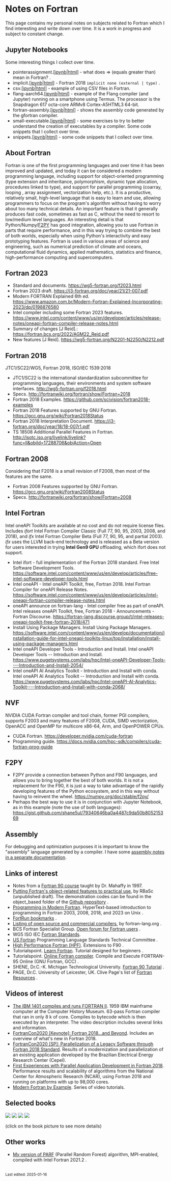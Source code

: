 # Notes on Fortran

This page contains my personal notes on subjects related to Fortran which I find interesting and write down over time. It is a work in progress and subject to constant change.


## Jupyter Notebooks

Some interesting things I collect over time.

- pointerassignment.[[ipynb](notebooks/pointerassignment.ipynb)|[html](notebooks/pointerassignment.md)] - what does => (equals greater than) mean in Fortran? .
- implicit.[[ipynb](notebooks/implicit.ipynb)|[html](notebooks/implicit.md)] - Fortran 2018 `implicit none (external | type)` .
- csv.[[ipynb](notebooks/csv.ipynb)|[html](notebooks/csv.md)] - example of using CSV files in Fortran.
- flang-aarch64.[[ipynb](notebooks/flang-aarch64.ipynb)|[html](notebooks/flang-aarch64.md)] - example of the Flang compiler (and Jupyter) running on a smartphone using Termux. The processor is the Snapdragon 617 octa-core ARMv8 Cortex-A5HTML3 64-bit.
- fortran-assembly.[[ipynb](notebooks/fortran-assembly.ipynb)|[html](notebooks/fortran-assembly.md)] - shows the assembly code generated by the gfortran compiler.
- small-executable.[[ipynb](notebooks/small-executable.ipynb)|[html](notebooks/small-executable.md)] - some exercises to try to better understand the creation of executables by a compiler. Some code snippets that I collect over time.
- snippets.[[ipynb](notebooks/snippets.ipynb)|[html](notebooks/snippets.md)] - some code snippets that I collect over time.


## About Fortran

Fortran is one of the first programming languages and over time it has been improved and updated, and today it can be considered a modern programming language, including support for object-oriented programming (type extension and inheritance, polymorphism, dynamic type allocation, procedures linked to type), and support for parallel programming (coarray, looping , array assignment, vectorization help, etc.). It is a productive, relatively small, high-level language that is easy to learn and use, allowing programmers to focus on the program's algorithm without having to worry about too many technical details. An important feature is that it generally produces fast code, sometimes as fast as C, without the need to resort to low/medium level languages. An interesting detail is that Python/Numpy/[F2PY](https://numpy.org/doc/stable/f2py/) has good integration, allowing you to use Fortran in parts that require performance, and in this way trying to combine the best of both worlds, especially when using Python's interactivity and easy prototyping features. Fortran is used in various areas of science and engineering, such as numerical prediction of climate and oceans, computational fluid dynamics, applied mathematics, statistics and finance, high-performance computing and supercomputers.


## Fortran 2023

- Standard and documents. <https://wg5-fortran.org/f2023.html>
- Fortran 2023 draft. <https://j3-fortran.org/doc/year/21/21-007.pdf>
- Modern FORTRAN Explained 6th ed. <https://www.amazon.com.br/Modern-Fortran-Explained-Incorporating-2023/dp/0198876580>
- Intel compiler including some Fortran 2023 features. <https://www.intel.com/content/www/us/en/developer/articles/release-notes/oneapi-fortran-compiler-release-notes.html>
- Summary of changes [J Reid].: <https://fortran.bcs.org/2022/AGM22_Reid.pdf>
- New features [J Reid]. <https://wg5-fortran.org/N2201-N2250/N2212.pdf>


## Fortran 2018

JTC1/SC22/WG5, Fortran 2018, ISO/IEC 1539:2018

- JTC1/SC22 is the international standardization subcommittee for programming languages, their environments and system software interfaces. <http://wg5-fortran.org/f2018.html>
- Specs. <http://fortranwiki.org/fortran/show/Fortran+2018>
- Fortran 2018 Examples. <https://github.com/scivision/fortran2018-examples>
- Fortran 2018 Features supported by GNU Fortran. <https://gcc.gnu.org/wiki/Fortran2018Status>
- Fortran 2018 Interpretation Document. <https://j3-fortran.org/doc/year/18/18-007r1.pdf>
- TS 18508 Additional Parallel Features in Fortran. <http://isotc.iso.org/livelink/livelink?func=ll&objId=17288706&objAction=Open>


## Fortran 2008

Considering that F2018 is a small revision of F2008, then most of the features are the same.

- Fortran 2008 Features supported by GNU Fortran. <https://gcc.gnu.org/wiki/Fortran2008Status>
- Specs. <http://fortranwiki.org/fortran/show/Fortran+2008>


## Intel Fortran

Intel oneAPI Toolkits are available at no cost and do not require license files. Includes *ifort* Intel Fortran Compiler Classic (Full 77, 90, 95, 2003, 2008, and 2018), and *ifx* Intel Fortran Compiler Beta (Full 77, 90, 95, and partial 2003). *ifx* uses the LLVM back-end technology and is released as a Beta version for users interested in trying **Intel Gen9 GPU** offloading, which ifort does not support.

- Intel ifort - full implementation of the Fortran 2018 standard. Free Intel Software Development Tools. <https://software.intel.com/content/www/us/en/develop/articles/free-intel-software-developer-tools.html>
- Intel oneAPI - Intel oneAPI Toolkit, free, Fortran 2018. Intel Fortran Compiler for oneAPI Release Notes. <https://software.intel.com/content/www/us/en/develop/articles/intel-oneapi-fortran-compiler-release-notes.html>
- oneAPI announce on fortran-lang - Intel compiler free as part of oneAPI. Intel releases oneAPI Toolkit, free, Fortran 2018 - Announcements - Fortran Discourse. <https://fortran-lang.discourse.group/t/intel-releases-oneapi-toolkit-free-fortran-2018/471>
- Install Using Package Managers. Install Using Package Managers.  <https://software.intel.com/content/www/us/en/develop/documentation/installation-guide-for-intel-oneapi-toolkits-linux/top/installation/install-using-package-managers.html>
- Intel oneAPI Developer Tools - Introduction and Install. Intel oneAPI Developer Tools -- Introduction and Install. <https://www.pugetsystems.com/labs/hpc/Intel-oneAPI-Developer-Tools----Introduction-and-Install-2054/>
- Intel oneAPI AI Analytics Toolkit - Introduction and Install with conda. Intel oneAPI AI Analytics Toolkit -- Introduction and Install with conda. <https://www.pugetsystems.com/labs/hpc/Intel-oneAPI-AI-Analytics-Toolkit----Introduction-and-Install-with-conda-2068/>


## NVF

NVIDIA CUDA Fortran compiler and tool chain, former PGI compilers, supports F2003 and many features of F2008, CUDA, SIMD vectorization, OpenACC and OpenMP for multicore x86-64, Arm, and OpenPOWER CPUs.

- CUDA Fortran. <https://developer.nvidia.com/cuda-fortran>
- Programming guide. <https://docs.nvidia.com/hpc-sdk/compilers/cuda-fortran-prog-guide>


## F2PY

- F2PY provide a connection between Python and F90 languages, and allows you to bring together the best of both worlds. It is not a replacement for the F90, it is just a way to take advantage of the rapidly developing features of the Python ecosystem, and in this way without having to reinvent the wheel. <https://numpy.org/doc/stable/f2py/>
- Perhaps the best way to use it is in conjunction with Jupyter Notebook, as in this example (note the use of both languages): <https://gist.github.com/shane5ul/79340646ba0a4487c9da50b805215369>


## Assembly

For debugging and optimization purposes it is important to know the "assembly" language generated by a compiler. I have some [assembly notes in a separate documentation](https://efurlanm.github.io/ldi/assembly/).


## Links of interest

- Notes from a [Fortran 90 course](https://web.archive.org/web/20220814061655/https://www.personal.psu.edu/jhm/f90/lectures/quickref.html) taught by Dr. Mahaffy in 1997.
- [Putting Fortran's object-related features to practical use](<https://en.wikipedia.org/wiki/User:RBaSc/draft_ftnoo>), by RBaSc (unpublished draft). The demonstration codes can be found in the object_based folder of the [Github repository](https://github.com/reinh-bader/object_fortran) .
- [Programming in Modern Fortran](https://cyber.dabamos.de/programming/modernfortran/). HyperText-based introduction to programming in Fortran 2003, 2008, 2018, and 2023 on Unix .
- [FortRun bookmarks](https://github.com/FortRun/resources/) .
- [Listing of open source and commercial compilers](https://fortran-lang.org/compilers/), by fortran-lang.org .
- BCS Fortran Specialist Group. [Open forum for Fortran users](https://fortran.bcs.org/) .
- WG5 ISO IEC [Fortran Standards](https://wg5-fortran.org/).
- [US Fortran](https://j3-fortran.org>) Programming Language Standards Technical Committee .
- [High Performance Fortran (HPF)](https://www.netlib.org/hpf/index.html). Extensions to F90 .
- Tutorialspoint. [Learn Fortran](https://www.tutorialspoint.com/fortran/). Tutorial designed for beginners .
- Tutorialspoint. [Online Fortran compiler](https://www.tutorialspoint.com/compile_fortran_online.php). Compile and Execute FORTRAN-95 Online (GNU Fortran, GCC) .
- SHENE, Dr.C.-K. Michigan Technological University. [Fortran 90 Tutorial](https://pages.mtu.edu/~shene/COURSES/cs201/NOTES/fortran.html) .
- PAGE, Dr.C. University of Leicester, UK. Clive Page's list of [Fortran Resources](https://www.star.le.ac.uk/~cgp/fortran.html) .


## Videos of interest

- [The IBM 1401 compiles and runs FORTRAN II](https://youtu.be/uFQ3sajIdaM). 1959 IBM mainframe computer at the Computer History Museum. 63-pass Fortran compiler that ran in only 8 k of core. Compiles to bytecode which is then executed by an interpreter. The video description includes several links and information.
- [FortranCon2020 [Keynote]: Fortran 2018...and Beyond](https://youtu.be/mn8QMp6J3R0). Includes an overview of what's new in Fortran 2018.
- [FortranCon2020 [SP]: Parallelization of a Legacy Software through Fortran 2018 Standard](https://youtu.be/ib4ZZ7xJwJk). Results of a modernization and parallelization of an existing application developed by the Brazilian Electrical Energy Research Center (Cepel).
- [First Experiences with Parallel Application Development in Fortran 2018](https://youtu.be/01-ez4v4YPc). Performance results and scalability of algorithms from the National Center for Atmospheric Research (NCAR), using Fortran 2018 and running on platforms with up to 98,000 cores.
- [Modern Fortran by Example](https://www.youtube.com/user/hexafoil/videos). Series of video tutorials.


## Selected books

[![](img/ray2020.jpg)](https://www.google.com.br/books/edition/Fortran_2018_with_Parallel_Programming/_natDwAAQBAJ) [![](img/cohen2018.jpg)](https://www.google.com.br/books/edition/Modern_Fortran_Explained/sB1rDwAAQBAJ) [![](img/chapman2017.jpg)](https://www.google.com.br/books/edition/FORTRAN_FOR_SCIENTISTS_ENGINEERS/OQhBMQAACAAJ) [![](img/curcic2020.jpg)](https://www.google.com.br/books/edition/Modern_Fortran/l2IFEAAAQBAJ)

(click on the book picture to see more details)


## Other works

- [My version of PARF](<https://github.com/efurlanm/ml/tree/main/parf>) (Parallel Random Forest) algorithm, MPI-enabled, compiled with Intel Fortran 2021.2 .


<br><sub>Last edited: 2025-01-16</sub>
